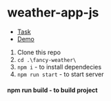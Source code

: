 # weather-app-js

- [Task](https://github.com/rolling-scopes-school/tasks/blob/master/tasks/fancy-weather.md)
- [Demo](http)
1. Clone this repo
2. ``cd .\fancy-weather\``
3. ``npm i`` - to install dependecies
4. ``npm run start`` - to start server

#### npm run build - to build project
